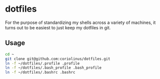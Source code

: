 # dotfiles

For the purpose of standardizing my shells across a variety of machines, it turns out to be easiest to just keep my dotfiles in git.

## Usage

```sh
cd ~
git clone git@github.com:coriolinus/dotfiles.git
ln -f ~/dotfiles/.profile .profile
ln -f ~/dotfiles/.bash_profile .bash_profile
ln -f ~/dotfiles/.bashrc .bashrc
```

